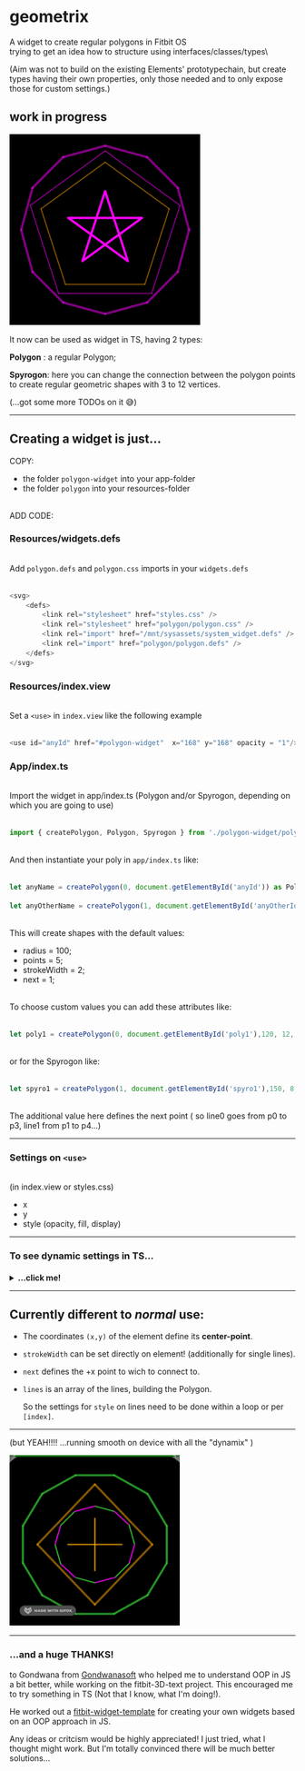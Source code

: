 # geometrix
A widget to create regular polygons in Fitbit OS\
trying to get an idea how to structure using interfaces/classes/types\

(Aim was not to build on the existing Elements' prototypechain, but create types having their own properties, only those needed and to only expose those for custom settings.)
## work in progress




![2022-04-20 12 36 21](polygon-widget.png)   

It now can be used as widget in TS, having 2 types:

**Polygon** : a regular Polygon;

**Spyrogon**: here you can change the connection between the polygon points to create regular geometric shapes with 3 to 12 vertices.

(...got some more TODOs on it 😅)


___
## Creating a widget is just... 

 COPY:


* the folder `polygon-widget` into your app-folder
* the folder `polygon` into your resources-folder

\
ADD CODE:

### Resources/widgets.defs

\
Add `polygon.defs` and `polygon.css` imports in your `widgets.defs`

```js

<svg>
    <defs>
        <link rel="stylesheet" href="styles.css" />
        <link rel="stylesheet" href="polygon/polygon.css" />
        <link rel="import" href="/mnt/sysassets/system_widget.defs" />
        <link rel="import" href="polygon/polygon.defs" />
    </defs>
</svg>


```

### Resources/index.view


\
Set a `<use>` in `index.view` like the following example

```js

<use id="anyId" href="#polygon-widget"  x="168" y="168" opacity = "1"/>

```
  
     
### App/index.ts

\
Import the widget in app/index.ts (Polygon and/or Spyrogon, depending on which you are going to use)

```js  

import { createPolygon, Polygon, Spyrogon } from './polygon-widget/polygon-widget';

```
\
And then instantiate your poly in `app/index.ts` like:
``` js

let anyName = createPolygon(0, document.getElementById('anyId')) as Polygon;

let anyOtherName = createPolygon(1, document.getElementById('anyOtherId')) as Spyrogon;

```
\
This will create shapes with the default values:
* radius = 100;
* points = 5;
* strokeWidth = 2;
* next = 1;

\
To choose custom values you can add these attributes like:



```js

let poly1 = createPolygon(0, document.getElementById('poly1'),120, 12, 10) as Polygon;

```

\
or for the Spyrogon like:
```js

let spyro1 = createPolygon(1, document.getElementById('spyro1'),150, 8, 4, 3) as Spyrogon;

```

\
The additional value here defines the next point ( so line0 goes from p0 to p3, line1 from p1 to p4...)

___
### Settings on `<use>`

\
(in index.view or styles.css)
* x
* y
* style (opacity, fill, display)

______
<h3>To see dynamic settings in TS...<h4>
<details><summary>...click me! </summary><blockquote>


* radius 
* points
* strokeWidth
* next
* rotate.angle
* x
* y

<details><summary>style </summary><blockquote>

* fill
* opacity
* display
 </blockquote></details>
 
<details><summary>scale </summary><blockquote>

* x
* y
</blockquote></details>


<details><summary>lines[index] </summary><blockquote>

* style 
    * fill
    * opacity
    * display
    * strokeWidth 
              

</blockquote></details>
</blockquote></details>

____


## Currently different to *normal* use:



* The coordinates `(x,y)` of the element define its **center-point**.
* `strokeWidth` can be set directly on element!
(additionally for single lines).
* `next` defines the +x point to wich to connect to.
* `lines` is an array of the lines, building the Polygon.

   So the settings for `style` on lines need to be done within a loop or per `[index]`.
   

___

(but YEAH!!!! ...running smooth on device with all the "dynamix" )


![dynamix](dynamix.gif)

___
### ...and a huge THANKS!
to Gondwana from [Gondwanasoft](https://github.com/gondwanasoft) who helped me to understand OOP in JS a bit better, while working on the fitbit-3D-text project. This encouraged me to try something in TS (Not that I know, what I'm doing!).

He worked out a [fitbit-widget-template](https://github.com/gondwanasoft/fitbit-widget-template) for creating your own widgets based on an OOP approach in JS.

Any ideas or critcism would be highly appreciated! I just tried, what I thought might work. But I'm totally convinced there will be much better solutions...




